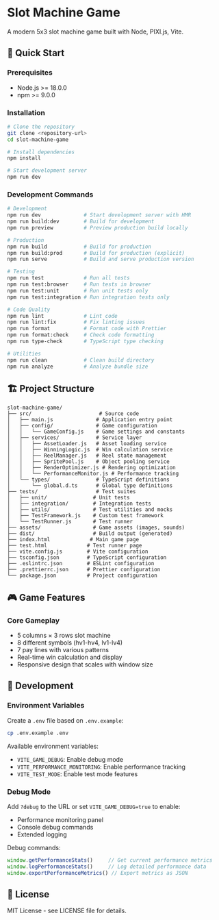 # Slot Machine Game

A modern 5x3 slot machine game built with Node, PIXI.js, Vite.

## 🚀 Quick Start

### Prerequisites

- Node.js >= 18.0.0
- npm >= 9.0.0

### Installation

```bash
# Clone the repository
git clone <repository-url>
cd slot-machine-game

# Install dependencies
npm install

# Start development server
npm run dev
```

### Development Commands

```bash
# Development
npm run dev              # Start development server with HMR
npm run build:dev        # Build for development
npm run preview          # Preview production build locally

# Production
npm run build            # Build for production
npm run build:prod       # Build for production (explicit)
npm run serve            # Build and serve production version

# Testing
npm run test             # Run all tests
npm run test:browser     # Run tests in browser
npm run test:unit        # Run unit tests only
npm run test:integration # Run integration tests only

# Code Quality
npm run lint             # Lint code
npm run lint:fix         # Fix linting issues
npm run format           # Format code with Prettier
npm run format:check     # Check code formatting
npm run type-check       # TypeScript type checking

# Utilities
npm run clean            # Clean build directory
npm run analyze          # Analyze bundle size
```

## 🏗️ Project Structure

```
slot-machine-game/
├── src/                      # Source code
│   ├── main.js              # Application entry point
│   ├── config/              # Game configuration
│   │   └── GameConfig.js    # Game settings and constants
│   ├── services/            # Service layer
│   │   ├── AssetLoader.js   # Asset loading service
│   │   ├── WinningLogic.js  # Win calculation service
│   │   ├── ReelManager.js   # Reel state management
│   │   ├── SpritePool.js    # Object pooling service
│   │   ├── RenderOptimizer.js # Rendering optimization
│   │   └── PerformanceMonitor.js # Performance tracking
│   └── types/               # TypeScript definitions
│       └── global.d.ts      # Global type definitions
├── tests/                   # Test suites
│   ├── unit/               # Unit tests
│   ├── integration/        # Integration tests
│   ├── utils/              # Test utilities and mocks
│   ├── TestFramework.js    # Custom test framework
│   └── TestRunner.js       # Test runner
├── assets/                 # Game assets (images, sounds)
├── dist/                   # Build output (generated)
├── index.html             # Main game page
├── test.html             # Test runner page
├── vite.config.js        # Vite configuration
├── tsconfig.json         # TypeScript configuration
├── .eslintrc.json        # ESLint configuration
├── .prettierrc.json      # Prettier configuration
└── package.json          # Project configuration
```

## 🎮 Game Features

### Core Gameplay
- 5 columns × 3 rows slot machine
- 8 different symbols (hv1-hv4, lv1-lv4)
- 7 pay lines with various patterns
- Real-time win calculation and display
- Responsive design that scales with window size

## 🔧 Development
### Environment Variables

Create a `.env` file based on `.env.example`:

```bash
cp .env.example .env
```

Available environment variables:
- `VITE_GAME_DEBUG`: Enable debug mode
- `VITE_PERFORMANCE_MONITORING`: Enable performance tracking
- `VITE_TEST_MODE`: Enable test mode features

### Debug Mode

Add `?debug` to the URL or set `VITE_GAME_DEBUG=true` to enable:
- Performance monitoring panel
- Console debug commands
- Extended logging

Debug commands:
```javascript
window.getPerformanceStats()     // Get current performance metrics
window.logPerformanceStats()     // Log detailed performance data
window.exportPerformanceMetrics() // Export metrics as JSON
```

## 📄 License

MIT License - see LICENSE file for details.